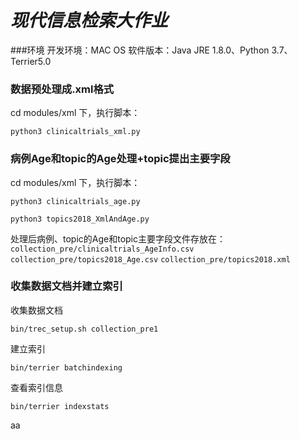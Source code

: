 # _**现代信息检索大作业**_
###环境
开发环境：MAC OS 软件版本：Java JRE 1.8.0、Python 3.7、Terrier5.0

### 数据预处理成.xml格式
cd modules/xml 下，执行脚本：

`python3 clinicaltrials_xml.py`

### 病例Age和topic的Age处理+topic提出主要字段

cd modules/xml 下，执行脚本：

 `python3 clinicaltrials_age.py`
 
 `python3 topics2018_XmlAndAge.py`
 
 处理后病例、topic的Age和topic主要字段文件存放在：
 `collection_pre/clinicaltrials_AgeInfo.csv`
 `collection_pre/topics2018_Age.csv`
 `collection_pre/topics2018.xml`

### 收集数据文档并建立索引
收集数据文档

`bin/trec_setup.sh collection_pre1`

建立索引

`bin/terrier batchindexing`

查看索引信息

`bin/terrier indexstats`

aa